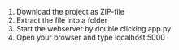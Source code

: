 1. Download the project as ZIP-file
2. Extract the file into a folder
3. Start the webserver by double clicking app.py
4. Open your browser and type localhost:5000
